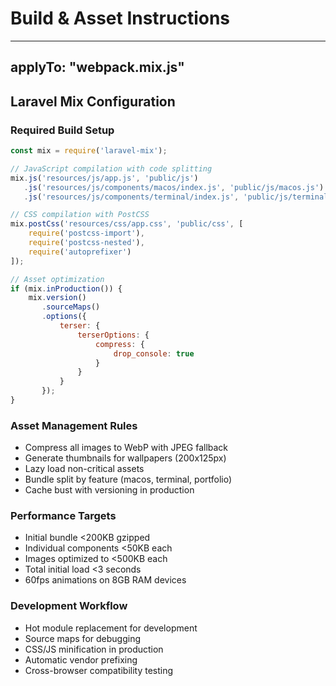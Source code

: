 # Build & Asset Instructions

---
applyTo: "webpack.mix.js"
---

## Laravel Mix Configuration

### Required Build Setup
```javascript
const mix = require('laravel-mix');

// JavaScript compilation with code splitting
mix.js('resources/js/app.js', 'public/js')
   .js('resources/js/components/macos/index.js', 'public/js/macos.js')
   .js('resources/js/components/terminal/index.js', 'public/js/terminal.js');

// CSS compilation with PostCSS
mix.postCss('resources/css/app.css', 'public/css', [
    require('postcss-import'),
    require('postcss-nested'),
    require('autoprefixer')
]);

// Asset optimization
if (mix.inProduction()) {
    mix.version()
       .sourceMaps()
       .options({
           terser: {
               terserOptions: {
                   compress: {
                       drop_console: true
                   }
               }
           }
       });
}
```

### Asset Management Rules
- Compress all images to WebP with JPEG fallback
- Generate thumbnails for wallpapers (200x125px)
- Lazy load non-critical assets
- Bundle split by feature (macos, terminal, portfolio)
- Cache bust with versioning in production

### Performance Targets
- Initial bundle <200KB gzipped
- Individual components <50KB each
- Images optimized to <500KB each
- Total initial load <3 seconds
- 60fps animations on 8GB RAM devices

### Development Workflow
- Hot module replacement for development
- Source maps for debugging
- CSS/JS minification in production
- Automatic vendor prefixing
- Cross-browser compatibility testing